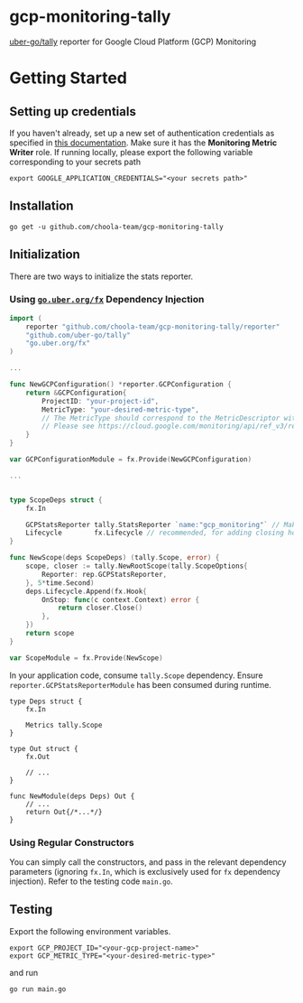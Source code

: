 # gcp-monitoring-tally
[uber-go/tally](https://github.com/uber-go/tally) reporter for Google Cloud Platform (GCP) Monitoring

# Getting Started

## Setting up credentials
If you haven't already, set up a new set of authentication credentials as specified in [this documentation](https://cloud.google.com/docs/authentication/production). Make sure it has the **Monitoring Metric Writer** role.
If running locally, please export the following variable corresponding to your secrets path
```
export GOOGLE_APPLICATION_CREDENTIALS="<your secrets path>"
```

## Installation
```
go get -u github.com/choola-team/gcp-monitoring-tally
```

## Initialization
There are two ways to initialize the stats reporter.

### Using [`go.uber.org/fx`](go.uber.org/fx) Dependency Injection
```go
import (
    reporter "github.com/choola-team/gcp-monitoring-tally/reporter"
    "github.com/uber-go/tally"
    "go.uber.org/fx"
)

...

func NewGCPConfiguration() *reporter.GCPConfiguration {
    return &GCPConfiguration{
        ProjectID: "your-project-id",
        MetricType: "your-desired-metric-type",
        // The MetricType should correspond to the MetricDescriptor with MetricKind equal to GAUGE type
        // Please see https://cloud.google.com/monitoring/api/ref_v3/rest/v3/projects.metricDescriptors#MetricDescriptor
    }
}

var GCPConfigurationModule = fx.Provide(NewGCPConfiguration)

...


type ScopeDeps struct {
    fx.In

    GCPStatsReporter tally.StatsReporter `name:"gcp_monitoring"` // Make sure to have this tag
    Lifecycle        fx.Lifecycle // recommended, for adding closing hooks
}

func NewScope(deps ScopeDeps) (tally.Scope, error) {
    scope, closer := tally.NewRootScope(tally.ScopeOptions{
        Reporter: rep.GCPStatsReporter,
    }, 5*time.Second)
    deps.Lifecycle.Append(fx.Hook{
        OnStop: func(c context.Context) error {
            return closer.Close()
        },
    })
    return scope
}

var ScopeModule = fx.Provide(NewScope)
```

In your application code, consume `tally.Scope` dependency. Ensure `reporter.GCPStatsReporterModule` has been consumed during runtime.

```golang
type Deps struct {
    fx.In

    Metrics tally.Scope
}

type Out struct {
    fx.Out

    // ...
}

func NewModule(deps Deps) Out {
    // ... 
    return Out{/*...*/}
}
```

### Using Regular  Constructors
You can simply call the constructors, and pass in the relevant dependency parameters (ignoring `fx.In`, which is exclusively used for `fx` dependency injection). Refer to the testing code `main.go`.

## Testing
Export the following environment variables. 
```
export GCP_PROJECT_ID="<your-gcp-project-name>"
export GCP_METRIC_TYPE="<your-desired-metric-type>"
```
and run 
```
go run main.go
```
